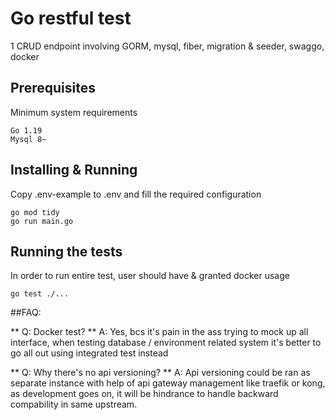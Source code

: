 # Go restful test

1 CRUD endpoint involving GORM, mysql, fiber, migration & seeder, swaggo, docker

## Prerequisites

Minimum system requirements

```
Go 1.19
Mysql 8~
```

## Installing & Running

Copy .env-example to .env and fill the required configuration

```
go mod tidy
go run main.go
```

## Running the tests

In order to run entire test, user should have & granted docker usage

```
go test ./...
```


##FAQ:

** Q: Docker test?
** A: Yes, bcs it's pain in the ass trying to mock up all interface, when testing database / environment related system it's better to go all out using integrated test instead

** Q: Why there's no api versioning?
** A: Api versioning could be ran as separate instance with help of api gateway management like traefik or kong, as development goes on, it will be hindrance to handle backward compability in same upstream.

